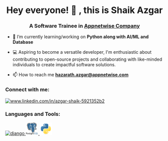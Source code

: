 <h1 align="center">Hey everyone! 👋 , this is Shaik Azgar</h1>
<h3 align="center">A Software Trainee in <a href="https://appnetwise.com/" target="_blank" rel="noopener noreferrer">Appnetwise Company</a></h3>

- 🌱 I’m currently learning/working on **Python along with AI/ML and Database** 

- 💻 Aspiring to become a versatile developer, I'm enthusiastic about contributing to open-source projects and collaborating with like-minded individuals to create impactful software solutions.

- 📫 How to reach me **hazarath.azgar@appnetwise.com**

<h3 align="left">Connect with me:</h3>
<p align="left">
<a href="https://www.linkedin.com/in/azgar-shaik-5921352b2/" target="blank"><img align="center" src="https://raw.githubusercontent.com/rahuldkjain/github-profile-readme-generator/master/src/images/icons/Social/linked-in-alt.svg" alt="www.linkedin.com/in/azgar-shaik-5921352b2" height="30" width="40" /></a>
</p>

<h3 align="left">Languages and Tools:</h3>
<p align="left"> <a href="https://www.djangoproject.com/" target="_blank" rel="noreferrer"> <img src="https://cdn.worldvectorlogo.com/logos/django.svg" alt="django" width="40" height="40"/> </a> <a href="https://www.postgresql.org" target="_blank" rel="noreferrer"> <img src="https://raw.githubusercontent.com/devicons/devicon/master/icons/postgresql/postgresql-original-wordmark.svg" alt="postgresql" width="40" height="40"/> </a> <a href="https://www.python.org" target="_blank" rel="noreferrer"> <img src="https://raw.githubusercontent.com/devicons/devicon/master/icons/python/python-original.svg" alt="python" width="40" height="40"/> </a> </p>
